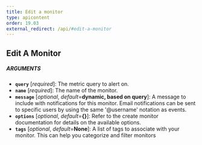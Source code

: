 ```yaml
---
title: Edit a monitor
type: apicontent
order: 19.03
external_redirect: /api/#edit-a-monitor
---
```


## Edit A Monitor
##### ARGUMENTS
* **`query`** [*required*]:
    The metric query to alert on.
* **`name`** [*required*]:
    The name of the monitor.
* **`message`** [*optional*, *default*=**dynamic, based on query**]:
    A message to include with notifications for this monitor. Email notifications can be sent to specific users by using the same '@username' notation as events.
* **`options`** [*optional*, *default*=**{}**]:
    Refer to the create monitor documentation for details on the available options.
* **`tags`** [*optional*, *default*=**None**]:
    A list of tags to associate with your monitor. This can help you categorize and filter monitors
